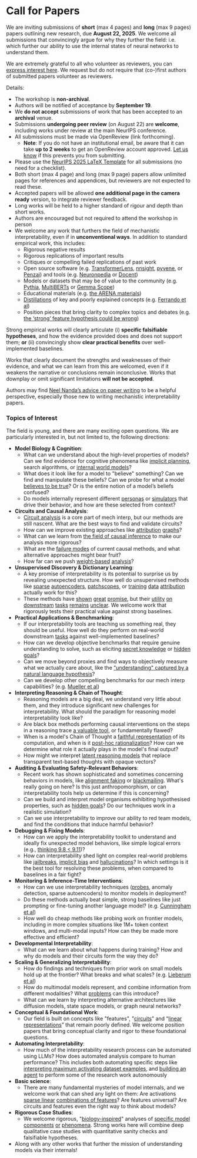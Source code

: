 # Call for Papers
We are inviting submissions of **short** (max 4 pages) and **long** (max 9 pages) papers outlining new research, due **August 22, 2025**. We welcome all submissions that convincingly argue for why they further the field: i.e. which further our ability to use the internal states of neural networks to understand them. 

We are extremely grateful to all who volunteer as reviewers, you can [express interest here](https://www.google.com/url?q=https://docs.google.com/forms/d/e/1FAIpQLSdiw1SJllzoTz_nqzDTzTOGb9DV3W_truQyh-WvYj_QGIi7Mg/viewform?usp%3Ddialog&sa=D&source=editors&ust=1753128454120549&usg=AOvVaw0aAXHDEZ2NLD2l5c_zwvOB). We request but do not require that (co-)first authors of submitted papers volunteer as reviewers. 

Details: 
* The workshop is **non-archival**.
* Authors will be notified of acceptance by **September 19**.
* We **do not accept** submissions of work that has been accepted to an **archival** venue.
* Submissions **undergoing peer review** (on August 22) are **welcome**, including works under review at the main NeurIPS conference.
* All submissions must be made via OpenReview (link forthcoming).
  * **Note**: If you do not have an institutional email, be aware that it can take **up to 2 weeks** to get an OpenReview account approved. [Let us know](mailto:neurips2025@mechinterpworkshop.com) if this prevents you from submitting.
* Please use the [NeurIPS 2025 LaTeX Template](https://www.google.com/url?q=https://media.neurips.cc/Conferences/NeurIPS2025/Styles.zip&sa=D&source=editors&ust=1753128454122274&usg=AOvVaw0-KIACrntf2At0lfcwJeDF) for all submissions (no need for a checklist).
* Both short (max 4 page) and long (max 9 page) papers allow unlimited pages for references and appendices, but reviewers are not expected to read these.
* Accepted papers will be allowed **one additional page in the camera ready** version, to integrate reviewer feedback.
* Long works will be held to a higher standard of rigour and depth than short works.
* Authors are encouraged but not required to attend the workshop in person
* We welcome any work that furthers the field of mechanistic interpretability, even if in **unconventional ways**. In addition to standard empirical work, this includes:
  * Rigorous negative results
  * Rigorous replications of important results
  * Critiques or compelling failed replications of past work
  * Open source software (e.g. [TransformerLens](https://www.google.com/url?q=https://github.com/neelnanda-io/TransformerLens&sa=D&source=editors&ust=1753128454123568&usg=AOvVaw3WVYOtq2-Ql0w-ZsIRx3CF), [nnsight](https://www.google.com/url?q=https://github.com/ndif-team/nnsight&sa=D&source=editors&ust=1753128454123654&usg=AOvVaw3gSwaIwsPIvNGrjj4Bbj_k), [pyvene](https://www.google.com/url?q=https://github.com/stanfordnlp/pyvene/tree/main/pyvene/models/mlp&sa=D&source=editors&ust=1753128454123735&usg=AOvVaw0I5xDq8NlPIJ469xfIeXMl), or [Penzai](https://www.google.com/url?q=https://github.com/google-deepmind/penzai&sa=D&source=editors&ust=1753128454123819&usg=AOvVaw2q1Rg3YIhjsq9VtvKCeeme)) and tools (e.g. [Neuronpedia](https://www.google.com/url?q=http://neuronpedia.org&sa=D&source=editors&ust=1753128454123905&usg=AOvVaw2ybMxlLlWhiCk_WfLuvzlE) or [Docent](https://www.google.com/url?q=https://transluce.org/introducing-docent&sa=D&source=editors&ust=1753128454123993&usg=AOvVaw2sh-i1VXtZKgjziVR5bLMh))
  * Models or datasets that may be of value to the community (e.g. [Pythia](https://www.google.com/url?q=https://arxiv.org/abs/2304.01373&sa=D&source=editors&ust=1753128454124158&usg=AOvVaw0WGUVZHuUjScICXfBfjzMP), [MultiBERTs](https://www.google.com/url?q=https://arxiv.org/abs/2106.16163&sa=D&source=editors&ust=1753128454124230&usg=AOvVaw1xlxsMGYPPfShNl5UrgofJ) or [Gemma Scope](https://www.google.com/url?q=https://arxiv.org/abs/2408.05147&sa=D&source=editors&ust=1753128454124338&usg=AOvVaw28QmHF0OAQno3uDSDtp4tE))
  * Educational materials (e.g. [the ARENA materials](https://www.google.com/url?q=https://arena3-chapter1-transformer-interp.streamlit.app/&sa=D&source=editors&ust=1753128454124523&usg=AOvVaw3ni2LDlnyBvSAQwVVnClUi))
  * [Distillations](https://www.google.com/url?q=https://distill.pub/2017/research-debt/&sa=D&source=editors&ust=1753128454124637&usg=AOvVaw0lUuhdU8CWlb35ot4DOrr9) of key and poorly explained concepts (e.g. [Ferrando et al](https://www.google.com/url?q=https://arxiv.org/abs/2405.00208&sa=D&source=editors&ust=1753128454124783&usg=AOvVaw0VtyVDkdlI6BYBDanJOuim))
  * Position pieces that bring clarity to complex topics and debates (e.g. [the ‘strong’ feature hypothesis could be wrong](https://www.google.com/url?q=https://www.alignmentforum.org/posts/tojtPCCRpKLSHBdpn/the-strong-feature-hypothesis-could-be-wrong&sa=D&source=editors&ust=1753128454125136&usg=AOvVaw2eax-oYaE5qCF9casKDC89))

Strong empirical works will clearly articulate (i) **specific falsifiable hypotheses**, and how the evidence provided does and does not support them; **or** (ii) convincingly show **clear practical benefits** over well-implemented baselines. 

Works that clearly document the strengths and weaknesses of their evidence, and what we can learn from this are welcomed, even if it weakens the narrative or conclusions remain inconclusive. Works that downplay or omit significant limitations **will not be accepted**. 

Authors may find [Neel Nanda’s advice on paper writing](https://www.google.com/url?q=https://www.alignmentforum.org/posts/eJGptPbbFPZGLpjsp/highly-opinionated-advice-on-how-to-write-ml-papers&sa=D&source=editors&ust=1753128454126153&usg=AOvVaw2yxogF_tpCof05tMCUPv1a) to be a helpful perspective, especially those new to writing mechanistic interpretability papers. 
### Topics of Interest
The field is young, and there are many exciting open questions. We are particularly interested in, but not limited to, the following directions: 
* **Model Biology & Cognition**:
  * What can we understand about the high-level properties of models? Can we find evidence for cognitive phenomena like [implicit planning](https://www.google.com/url?q=https://transformer-circuits.pub/2025/attribution-graphs/biology.html%23dives-poems&sa=D&source=editors&ust=1753128454126834&usg=AOvVaw1zOyhE3aETG4gQWiHfMW7P), search algorithms, or [internal world models](https://www.google.com/url?q=https://arxiv.org/abs/2210.13382&sa=D&source=editors&ust=1753128454127008&usg=AOvVaw1mV0WjuVr8gSs__rAQvuXH)?
  * What does it look like for a model to "believe" something? Can we find and manipulate these beliefs? Can we probe for what a model [believes to be true](https://www.google.com/url?q=https://arxiv.org/abs/2310.06824&sa=D&source=editors&ust=1753128454127321&usg=AOvVaw3o0btCu0TMLfNxgTHFX5ZN)? Or is the entire notion of a model’s beliefs confused?
  * Do models internally represent different [personas](https://www.google.com/url?q=https://arxiv.org/abs/2406.12094&sa=D&source=editors&ust=1753128454127535&usg=AOvVaw1BKT_2Y05VlsoiiTLT9Hsh) or [simulators](https://www.google.com/url?q=https://www.nature.com/articles/s41586-023-06647-8&sa=D&source=editors&ust=1753128454127618&usg=AOvVaw1qHahRwhLDjWSWULex1JAf) that drive their behavior, and how are these selected from context?
* **Circuits and Causal Analysis**:
  * [Circuit analysis](https://www.google.com/url?q=https://distill.pub/2020/circuits/zoom-in/&sa=D&source=editors&ust=1753128454127888&usg=AOvVaw3WlQmwn0NuCB01QxJxzQMa) is a core part of mech interp, but our methods are still nascent. What are the best ways to find and validate circuits?
  * How can we improve existing approaches like [attribution](https://www.google.com/url?q=https://arxiv.org/abs/2406.11944&sa=D&source=editors&ust=1753128454128270&usg=AOvVaw0cHDlmlYn3OSpSpj42ESE_) [graphs](https://www.google.com/url?q=https://transformer-circuits.pub/2025/attribution-graphs/methods.html&sa=D&source=editors&ust=1753128454128365&usg=AOvVaw1AVuGeMVsmly7DSGAp8tuR)?
  * What can we learn from [the field of causal inference](https://www.google.com/url?q=https://arxiv.org/abs/2407.04690&sa=D&source=editors&ust=1753128454128585&usg=AOvVaw11TT4cIaUPTNL3TSHYRoya) to make our analysis more rigorous?
  * What are the [failure modes](https://www.google.com/url?q=https://arxiv.org/abs/2307.15771&sa=D&source=editors&ust=1753128454128752&usg=AOvVaw3AEzcnDYrI0OqG6LSYFIgZ) of current causal methods, and what alternative approaches might bear fruit?
  * How far can we push [weight-based](https://www.google.com/url?q=https://arxiv.org/abs/2301.05217&sa=D&source=editors&ust=1753128454128969&usg=AOvVaw02vrsCn_nF8xY6Z0q6xosq) [analysis](https://www.google.com/url?q=https://arxiv.org/abs/2410.08417&sa=D&source=editors&ust=1753128454129039&usg=AOvVaw1hyfYnDVC51VuTQcwyfPz9)?
* **Unsupervised Discovery & Dictionary Learning**:
  * A key promise of interpretability is its potential to surprise us by revealing unexpected structure. How well do unsupervised methods like [sparse](https://www.google.com/url?q=https://arxiv.org/abs/2103.15949&sa=D&source=editors&ust=1753128454129397&usg=AOvVaw1T3zoOFjvPcWb3AAn5FIKA) [autoencoders](https://www.google.com/url?q=https://transformer-circuits.pub/2023/monosemantic-features&sa=D&source=editors&ust=1753128454129486&usg=AOvVaw2I4WfTCAImKOpMS1I8dkFS), [patch](https://www.google.com/url?q=https://arxiv.org/abs/2401.06102&sa=D&source=editors&ust=1753128454129551&usg=AOvVaw2Z7V0wESnqVl_gP8QS0fAr)[scopes](https://www.google.com/url?q=https://arxiv.org/abs/2403.10949v2&sa=D&source=editors&ust=1753128454129599&usg=AOvVaw1CkEzuc81MIUZcJLmLbzUy), or [training](https://www.google.com/url?q=https://proceedings.mlr.press/v70/koh17a?ref%3Dhttps://githubhelp.com&sa=D&source=editors&ust=1753128454129692&usg=AOvVaw1gjn7-v-loVlNTNr5oQr_G) [data](https://www.google.com/url?q=https://arxiv.org/abs/2308.03296&sa=D&source=editors&ust=1753128454129752&usg=AOvVaw2ST6Yf3FBSs0WX3wWQXvUr) [attribution](https://www.google.com/url?q=https://arxiv.org/abs/2205.11482&sa=D&source=editors&ust=1753128454129816&usg=AOvVaw2TVJj3e6PAff5ENCo_SZ8V) actually work for this?
  * These methods have [shown](https://www.google.com/url?q=https://transformer-circuits.pub/2024/scaling-monosemanticity/index.html&sa=D&source=editors&ust=1753128454129977&usg=AOvVaw0b3wSHQsKKO8YywPcQJa1U) [great](https://www.google.com/url?q=https://transformer-circuits.pub/2025/attribution-graphs/biology.html&sa=D&source=editors&ust=1753128454130060&usg=AOvVaw1tGfJN8W9b8S-UWdRoOHiP) [promise](https://www.google.com/url?q=https://arxiv.org/abs/2503.10965&sa=D&source=editors&ust=1753128454130148&usg=AOvVaw0wf2oAdQU7Fh7Fgzt98Tqt), but their [utility](https://www.google.com/url?q=https://arxiv.org/abs/2502.16681&sa=D&source=editors&ust=1753128454130283&usg=AOvVaw18sDcwNK4nrvwuRd1JqGBT) [on](https://www.google.com/url?q=https://www.tilderesearch.com/blog/sieve&sa=D&source=editors&ust=1753128454130380&usg=AOvVaw1t7FinNjN-FAd-2X63bUQy) [downstream](https://www.google.com/url?q=https://arxiv.org/abs/2501.17148&sa=D&source=editors&ust=1753128454130456&usg=AOvVaw26yZmC7R8OYcmI4UQ_xhV-) [tasks](https://www.google.com/url?q=https://transformer-circuits.pub/2024/features-as-classifiers/index.html&sa=D&source=editors&ust=1753128454130538&usg=AOvVaw3mE2mjCeMUGrB68bxB6iMh) [remains](https://www.google.com/url?q=https://arxiv.org/abs/2502.04382&sa=D&source=editors&ust=1753128454130597&usg=AOvVaw0sFR2dUqur1GnA5qEorVyg) [unclear](https://www.google.com/url?q=https://www.alignmentforum.org/posts/4uXCAJNuPKtKBsi28/negative-results-for-saes-on-downstream-tasks&sa=D&source=editors&ust=1753128454130692&usg=AOvVaw24xN0JmRObaVYV2qn_JAb_). We welcome work that rigorously tests their practical value against strong baselines.
* **Practical Applications & Benchmarking**:
  * If our interpretability tools are teaching us something real, they should be useful. How well do they perform on real-world downstream [tasks](https://www.google.com/url?q=https://www.lesswrong.com/posts/wGRnzCFcowRCrpX4Y/downstream-applications-as-validation-of-interpretability&sa=D&source=editors&ust=1753128454131312&usg=AOvVaw0_0DLE0-PHBLZx8oKSE3q7) against well-implemented baselines?
  * How can we develop objective benchmarks that require genuine understanding to solve, such as eliciting [secret knowledge](https://www.google.com/url?q=https://arxiv.org/abs/2505.14352&sa=D&source=editors&ust=1753128454131544&usg=AOvVaw02i064IiZTWgAjl-mKQdgs) or [hidden goals](https://www.google.com/url?q=https://arxiv.org/abs/2503.10965&sa=D&source=editors&ust=1753128454131631&usg=AOvVaw0oB5H3WnIG_ReuuEnZvyP5)?
  * Can we move beyond proxies and find ways to objectively measure what we actually care about, like the ["understanding" captured by a natural language hypothesis](https://www.google.com/url?q=https://arxiv.org/abs/2502.04382&sa=D&source=editors&ust=1753128454131881&usg=AOvVaw22MFRWmMjRwRi6I5Hlq8ni)?
  * Can we develop other compelling benchmarks for our mech interp capabilities? (e.g. [Mueller et al](https://www.google.com/url?q=https://arxiv.org/abs/2504.13151&sa=D&source=editors&ust=1753128454132162&usg=AOvVaw1VD356xSvJAC3ZHc4FZMVc))
* **Interpreting Reasoning & Chain of Thought**:
  * Reasoning models are a big deal, we understand very little about them, and they introduce significant new challenges for interpretability. What should the paradigm for reasoning model interpretability look like?
  * Are black box methods performing causal interventions on the steps in a reasoning trace [a valuable tool](https://www.google.com/url?q=https://arxiv.org/abs/2506.19143&sa=D&source=editors&ust=1753128454132685&usg=AOvVaw0xAcQQghOXHSciCY0nLIND), or fundamentally flawed?
  * When is a model's Chain of Thought a [faithful representation](https://www.google.com/url?q=https://arxiv.org/abs/2305.04388&sa=D&source=editors&ust=1753128454132884&usg=AOvVaw3C5PyZ3cBxJusfZ-wvmV5s) of its computation, and when is it [post-hoc rationalization](https://www.google.com/url?q=https://arxiv.org/abs/2503.08679&sa=D&source=editors&ust=1753128454133074&usg=AOvVaw0so3cvwcKcoeVvRA9Bz7e3)? How can we determine what role it actually plays in the model's final output?
  * How might we interpret [latent reasoning models](https://www.google.com/url?q=https://arxiv.org/abs/2412.06769&sa=D&source=editors&ust=1753128454133319&usg=AOvVaw1EcLfMoxAXMiioZbiPUusf) that replace transparent text-based thoughts with opaque vectors?
* **Auditing & Evaluating Safety-Relevant Behaviors**:
  * Recent work has shown sophisticated and sometimes concerning behaviors in models, like [alignment faking](https://www.google.com/url?q=https://arxiv.org/abs/2412.14093&sa=D&source=editors&ust=1753128454133680&usg=AOvVaw1jnNcdI_c-9A1bWej8Nwg9) or [blackmailing](https://www.google.com/url?q=https://www.anthropic.com/research/agentic-misalignment&sa=D&source=editors&ust=1753128454133776&usg=AOvVaw2zz-qE4VfZnxVXY6KUZtB1). What's really going on here? Is this just anthropomorphism, or can interpretability tools help us determine if this is concerning?
  * Can we build and interpret model organisms exhibiting hypothesised properties, such as [hidden goals](https://www.google.com/url?q=https://arxiv.org/abs/2503.10965&sa=D&source=editors&ust=1753128454134237&usg=AOvVaw1dCK-qKff1-pgkrxQqmErx)? Do our techniques work in a realistic simulation?
  * Can we use interpretability to improve our ability to red team models, and find the conditions that induce harmful behavior?
* **Debugging & Fixing Models**:
  * How can we apply the interpretability toolkit to understand and ideally fix unexpected model behaviors, like simple logical errors (e.g., [thinking 9.8 < 9.11](https://www.google.com/url?q=https://transluce.org/observability-interface&sa=D&source=editors&ust=1753128454134786&usg=AOvVaw0HRNOwQRtrKuKViCzn2gCL))?
  * How can interpretability shed light on complex real-world problems like [jailbreaks](https://www.google.com/url?q=https://transformer-circuits.pub/2025/attribution-graphs/biology.html%23dives-jailbreak&sa=D&source=editors&ust=1753128454135022&usg=AOvVaw2CUECdoynKvn1hmcPUN3OV), [implicit bias](https://www.google.com/url?q=https://arxiv.org/abs/2506.10922&sa=D&source=editors&ust=1753128454135115&usg=AOvVaw22ruzv5b5nYE4z-Pcj_hTe) and [hallucinations](https://www.google.com/url?q=https://arxiv.org/abs/2411.14257&sa=D&source=editors&ust=1753128454135225&usg=AOvVaw3_PLHbh5j4dPF4HRsoE8m7)? In which settings is it the best tool for resolving these problems, when compared to baselines in a fair fight?
* **Monitoring & Inference-Time Interventions**:
  * How can we use interpretability techniques ([probes](https://www.google.com/url?q=https://arxiv.org/abs/2102.12452&sa=D&source=editors&ust=1753128454135586&usg=AOvVaw1bbJQHV86d8WGkVf00vu-4), anomaly detection, sparse autoencoders) to monitor models in deployment?
  * Do these methods actually beat simple, strong baselines like just prompting or fine-tuning another language model? (e.g. [Cunningham et al](https://www.google.com/url?q=https://alignment.anthropic.com/2025/cheap-monitors/&sa=D&source=editors&ust=1753128454135910&usg=AOvVaw2VBYVAGeWVXTMwYYFLCjcW))
  * How well do cheap methods like probing work on frontier models, including in more complex situations like 1M+ token context windows, and multi-modal inputs? How can they be made more effective and efficient?
* **Developmental Interpretability**:
  * What can we learn about what happens during training? How and why do models and their circuits form the way they do?
* **Scaling & Generalizing Interpretability**:
  * How do findings and techniques from prior work on small models hold up at the frontier? What breaks and what scales? (e.g. [Lieberum et al](https://www.google.com/url?q=https://arxiv.org/abs/2307.09458&sa=D&source=editors&ust=1753128454136758&usg=AOvVaw34m-h4J6KmX2_xFvI2E9na))
  * How do multimodal models represent, and combine information from different modalities? What [problems](https://www.google.com/url?q=https://openreview.net/pdf?id%3DVUhRdZp8ke&sa=D&source=editors&ust=1753128454136968&usg=AOvVaw1wyXk96W65G8xo3AeBrBjp) can this introduce?
  * What can we learn by interpreting alternative architectures like diffusion models, state space models, or graph neural networks?
* **Conceptual & Foundational Work**:
  * Our field is built on concepts like "features", "[circuits](https://www.google.com/url?q=https://distill.pub/2020/circuits/zoom-in/&sa=D&source=editors&ust=1753128454137405&usg=AOvVaw0CL8ttEFa87-HNEd_Wb34x)" and “[linear representations](https://www.google.com/url?q=https://transformer-circuits.pub/2024/july-update/index.html%23linear-representations&sa=D&source=editors&ust=1753128454137541&usg=AOvVaw1Zcu5yvacqruCazl4qxZo7)” that remain poorly defined. We welcome position papers that bring conceptual clarity and rigor to these foundational questions.
* **Automating Interpretability**:
  * How much of the interpretability research process can be automated using LLMs? How does automated analysis compare to human performance? This includes both automating specific steps like [interpreting maximum activating dataset examples](https://www.google.com/url?q=https://openaipublic.blob.core.windows.net/neuron-explainer/paper/index.html&sa=D&source=editors&ust=1753128454138210&usg=AOvVaw31YVtaopGCUf-kKnyd5JCk), and [building an agent](https://www.google.com/url?q=https://arxiv.org/abs/2404.14394&sa=D&source=editors&ust=1753128454138294&usg=AOvVaw1OnEBhPfDREZCdzJZROZZ7) to perform some of the research work autonomously
* **Basic science**:
  * There are many fundamental mysteries of model internals, and we welcome work that can shed any light on them: Are activations [sparse linear](https://www.google.com/url?q=https://arxiv.org/abs/1601.03764&sa=D&source=editors&ust=1753128454138686&usg=AOvVaw3JFZcFTgh_qUUtNQVQIrgc) [combinations of features](https://www.google.com/url?q=https://transformer-circuits.pub/2022/toy_model/index.html&sa=D&source=editors&ust=1753128454138782&usg=AOvVaw20XIvLesQGkfMlGxtCmPZb)? Are features universal? Are circuits and features even the right way to think about models?
* **Rigorous Case Studies**:
  * We welcome rigorous, "[biology-inspired](https://www.google.com/url?q=https://distill.pub/2020/circuits/curve-circuits/&sa=D&source=editors&ust=1753128454139106&usg=AOvVaw3jGFF3KYIsLJESrkBrxh6O)" analyses of [specific model](https://www.google.com/url?q=https://arxiv.org/abs/2310.04625&sa=D&source=editors&ust=1753128454139220&usg=AOvVaw2Ip5G3KAfP6d8eb5w_E4rx) [components](https://www.google.com/url?q=https://transformer-circuits.pub/2024/scaling-monosemanticity/index.html&sa=D&source=editors&ust=1753128454139311&usg=AOvVaw0UMI-jdv_oaQmKlWLuD7oe) [or](https://www.google.com/url?q=https://arxiv.org/abs/2305.01610&sa=D&source=editors&ust=1753128454139375&usg=AOvVaw2CkIoaJJZtgSPHVPMmvXPw) [phenomena](https://www.google.com/url?q=https://arxiv.org/abs/2306.09346&sa=D&source=editors&ust=1753128454139438&usg=AOvVaw25JCRtdWhDFnCEVXfZeTHU). Strong works here will combine deep qualitative case studies with quantitative sanity checks and falsifiable hypotheses.
* Along with any other works that further the mission of understanding models via their internals!